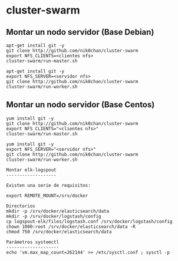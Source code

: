 # cluster-swarm

Montar un nodo servidor (Base Debian)
-------------------------------------

```
apt-get install git -y 
git clone http://github.com/nik0chan/cluster-swarm
export NFS_CLIENTS=<clientes nfs>
cluster-swarm/run-master.sh
```

```
apt-get install git -y 
export NFS_SERVER=<servidor nfs>
git clone http://github.com/nik0chan/cluster-swarm
cluster-swarm/run-worker.sh
```

Montar un nodo servidor (Base Centos)
-------------------------------------
```
yum install git -y 
git clone http://github.com/nik0chan/cluster-swarm
export NFS_CLIENTS="<clientes nfs>"
cluster-swarm/run-master.sh
```

```
yum install git -y 
export NFS_SERVER="<servidor nfs>"
git clone http://github.com/nik0chan/cluster-swarm
cluster-swarm/run-worker.sh

Montar elk-logspout 
-------------------

Existen una serie de requisitos: 

export REMOTE_MOUNT=/srv/docker

Directorios 
mkdir -p /srv/docker/elasticsearch/data
mkdir -p /srv/docker/logstash/config
cp logspout-elk/files/logstash.conf /srv/docker/logstash/config
chown 1000:root /srv/docker/elasticsearch/data -R
chmod 750 /srv/docker/elasticsearch/data

Parámetros systemctl
--------------------
echo 'vm.max_map_count=262144' >> /etc/sysctl.conf ; sysctl -p

